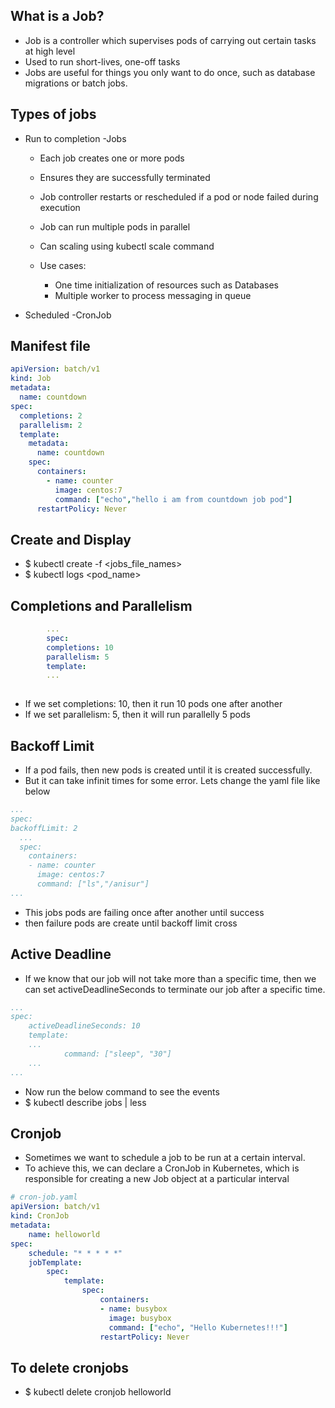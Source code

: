 ## What is a Job?
- Job is a controller which supervises pods of carrying out certain tasks at high level
- Used to run short-lives, one-off tasks
- Jobs are useful for things you only want to do once, such as database migrations or batch jobs.


## Types of jobs


- Run to completion -Jobs

    - Each job creates one or more pods

    - Ensures they are successfully terminated

    - Job controller restarts or rescheduled if a pod or node failed during execution

    - Job can run multiple pods in parallel

    - Can scaling using kubectl scale command

    - Use cases:

      - One time initialization of resources such as Databases
      - Multiple worker to process messaging in queue

- Scheduled  -CronJob


## Manifest file
```yaml
apiVersion: batch/v1
kind: Job
metadata:
  name: countdown
spec:
  completions: 2
  parallelism: 2
  template:
    metadata:
      name: countdown
    spec:
      containers:
        - name: counter
          image: centos:7
          command: ["echo","hello i am from countdown job pod"]
      restartPolicy: Never

```
## Create and Display

- $ kubectl create -f &lt;jobs_file_names>
- $ kubectl logs <pod_name>


## Completions and Parallelism
 
```yaml
        ...
        spec:
        completions: 10
        parallelism: 5
        template:
        ...
        
   ```
-   If we set completions: 10, then it run 10 pods one after another
-   If we set parallelism: 5, then it will run parallelly 5 pods

## Backoff Limit
-   If a pod fails, then new pods is created until it is created successfully.
  -   But it can take infinit times for some error.
  Lets change the yaml file like below
  ```yaml
...
spec:
  backoffLimit: 2
    ...
    spec:  
      containers:
      - name: counter
        image: centos:7
        command: ["ls","/anisur"]
...

```



-   This jobs pods are failing once after another until success
-   then failure pods are create until backoff limit cross  
## Active Deadline
-   If we know that our job will not take more than a specific time, then we can set activeDeadlineSeconds to terminate our job after a specific time.


```yaml
...
spec:
    activeDeadlineSeconds: 10
    template:
    ...
            command: ["sleep", "30"]
    ...
...

```

-   Now run the below command to see the events
-   $ kubectl describe jobs | less

## Cronjob
-   Sometimes we want to schedule a job to be run at a certain interval.
-   To achieve this, we can declare a CronJob in Kubernetes, which is responsible for creating a new Job object at a particular interval
```yaml
# cron-job.yaml
apiVersion: batch/v1
kind: CronJob
metadata:
    name: helloworld
spec:
    schedule: "* * * * *"
    jobTemplate:
        spec:
            template:
                spec:
                    containers:
                    - name: busybox
                      image: busybox
                      command: ["echo", "Hello Kubernetes!!!"]
                    restartPolicy: Never


```
## To delete cronjobs
-   $ kubectl delete cronjob  helloworld
